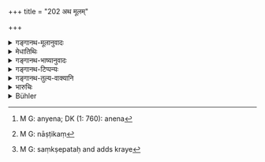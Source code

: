 +++
title = "202 अथ मूलम्"

+++

<details><summary>गङ्गानथ-मूलानुवादः</summary>

If the source cannot be traced, the person (buyer), whose conduct has been cleared by the fact of the sale being public, is let off without punishment, but the man who lost the property shall receive it back.—(202)
</details>

<details><summary>मेधातिथिः</summary>

असंभाव्यपापात् तु पुरुषाद् इत्यादि न्यायतः क्रय उक्तः । स चेद् विक्रेत शक्य आहर्तुं तदा पूर्वोक्तो विधिः "स्वामी द्रव्यम्" (य्ध् २.१७४) इत्यादि । अथ स विक्रयी गतः, येन[^५] क्रीतं स्वामिना चिह्नीकृतं तेन च **मूलं** विक्रेता पुरुष आहर्तुं न शक्यते । **प्रकाशं** जनसमक्षं प्रसिद्धाया विक्रयभुवः क्रीतम् अत ईदृशेन क्रयेण शोधिते द्रव्ये शुद्धः क्रेता **अदण्ड्यो मुच्यते** । **धनं** तु नाष्टिकः[^६] स्वामी ज्ञापितस्वं वा लभते । नष्टम् अन्वेषते **नाष्टिकः** । नष्टम् अस्यास्तीत्य् एवं ठनि कृते प्रज्ञादित्वात् स्वार्थिको ऽण् कर्तव्यः । नष्टं प्रयोजनम् अस्येति वा । तेनायं संक्षेपः-[^७] प्रकाशक्रये तु दण्डो न स्याद् धननाशस् तु स्थित एव ॥ ८.२०२ ॥


[^७]:
     M G: saṃkṣepataḥ and adds kraye


[^६]:
     M G: nāṣṭikaṃ


[^५]:
     M G: anyena; DK (1: 760): anena
</details>

<details><summary>गङ्गानथ-भाष्यानुवादः</summary>

It has been laid down that purchases shall be made from persons not suspected of dishonesty; hence where the seller is capable of being produced, the rule just quoted becomes applicable; but if the m in having sold the property goes away,—and ‘*the source*,’—the seller—cannot be produced by the man who bought from him the property that is now recognised by its real owner as his own,—then the purchaser has his character cleared by the fact that he made the purchase in the open market,—in the presence of a large number of men; and on that account he is let off without punishment.

But the property is restored to the rightful owner, ‘*the person who had lost it*’ and then recognised it as his own.

The term ‘*nāṣṭikaḥ*’ means *he who has lost*, derived from the participial noun ‘*naṣṭa*’ with the possessive affix ‘*ṭhan*’ and then the reflexive affix ‘*aṇ*’; or it may be explained as meaning ‘he who is seeking for his lost property.’

The sense in brief is this:—In the case of a public sale, there is to be no punishment, but the loss of the price paid remains.—(202).
</details>

<details><summary>गङ्गानथ-टिप्पन्यः</summary>

This verse is quoted in *Vivādaratnākara* (p. 103), which adds the following notes:—‘*Mūlam*,’ the original seller, who sold the article which did not belong to him;—if he is ‘*anāhārya*’, incapable of being produced by the purchaser, by reason of his being in a foreign country;—but the purchaser is one who had made his purchase openly,—then this latter is not to be punished;—but the actual owner shall receive back his property which had been fraudulently sold.

It is quoted in *Vyavahāramayūkha* (p. 87), which reading ‘*anāhārya*’ for ‘*anāhāryam*’, explains it as ‘not producing;’—the meaning being ‘even though the buyer is unable to produce the original seller, if his purchase is found to be *bona fide* by reason of its having been done in public.’

It is quoted in *Aparārka*, (p. 776), which adds the following explanation:—‘*Mūlam*’ is the original seller;—if he is incapable of being produced by reason of his whereabouts being unknown.

It is quoted in *Parāśaramādhava* (Vyavahāra, p. 215), which adds that the rightful owner is to receive his property from the purchaser, only on paying to him one half of the price that had been paid for it;—this opinion being based upon a clear declaration to that effect by Kātyāyana;—in *Vivādacintāmaṇi* (p. 43), which adds the following explanation:—‘Where the selling has been done openly,—and yet the original owner proves his claim to the property concerned,—and the property concerned is not returnable, by reason of its having been exported to foreign lands, and so forth—then the *bona fide* purchaser is not to be punished, but he is to be made to refund the price to the real owner—and in *Kṛtyakalpataru* (86a).
</details>

<details><summary>गङ्गानथ-तुल्य-वाक्यानि</summary>

(See the texts under [verses 198-199] and [verse 201].)

*Viṣṇu* (5.164-165).—‘He who buys unawares in open market the property
of a person other than the rightful owner is not to blame; but the owner shall recover his property.’

*Yājñavalkya* (2.169-170).—(See under 198-199.)

*Kātyāyana* (Aparārka, p. 176).—‘One should make a purchase and pay its
price openly.’
</details>

<details><summary>भारुचिः</summary>

अभियोगकाले च तस्य यदि मूल्यम् आहर्तुं शक्यं [न] स्यात् विक्रेतुर् अभावात्, अतस् तस्य प्रकाशक्रयेण शुद्धस्यादण्डत्वं युक्तम् । अपि च देशान्तराद् आगतैः पापकारिभिः निःशङ्कं राजसंनिधाव् अप्रविकाशं विक्रियते द्रव्यम्, तत्र च यदि मूल्यस्यानाहार्यत्वात् प्रकाशक्रयशुद्धे विक्रये क्रेतुर् दोषः स्यात्, एवं च सति राज्ञः सर्वदिक्को व्यवहारः साधूनाम् अपि विच्छिद्येत । न चैतद् इष्टम् । अतः क्रेतुर्न् अत्र नास्ति दोषः । नाष्टिकस् तु कारणतः स्वम् अर्थं प्रज्ञापयन् कथम् इव न लभते स्वधनम्- अतस् तस्य धनलाभो युक्तः । इतरस्य चादोषत्वाद् अदण्ड्यत्वं युक्तम् । अस्वामिविक्रयव्यवहारसाधर्म्यात् तत्प्रकरणम् एवायम् उच्यते ॥ ८.२०१ ॥
</details>

<details><summary>Bühler</summary>

202	If the original (seller) be not producible, (the buyer) being exculpated by a public sale, must be dismissed by the king without punishment, but (the former owner) who lost the chattel shall receive it (back from the buyer).
</details>
